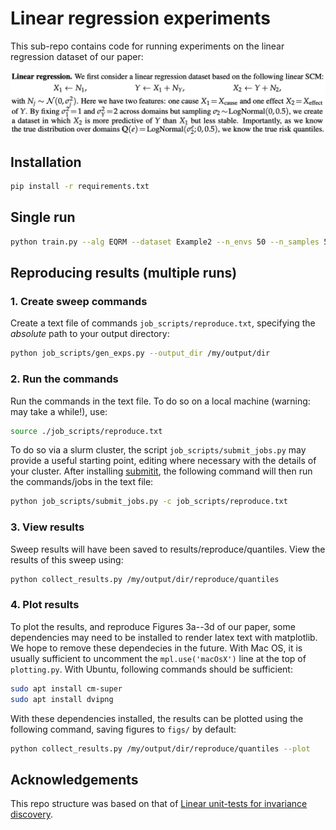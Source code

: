 # Linear regression experiments
This sub-repo contains code for running experiments on the linear regression dataset of our paper:

<p align="center">
  <img src="https://github.com/cianeastwood/qrm/blob/main/assets/overview_lr.png?raw=true" width="700" alt="LR dataset" />
</p>

## Installation

```bash
pip install -r requirements.txt
```

## Single run

```bash
python train.py --alg EQRM --dataset Example2 --n_envs 50 --n_samples 50000 --hparams_fixed alpha=0.99
```

## Reproducing results (multiple runs)
### 1. Create sweep commands
Create a text file of commands `job_scripts/reproduce.txt`, specifying the _absolute_ path to your output directory:
```bash
python job_scripts/gen_exps.py --output_dir /my/output/dir
```

### 2. Run the commands
Run the commands in the text file. To do so on a local machine (warning: may take a while!), use:
```bash
source ./job_scripts/reproduce.txt
```

To do so via a slurm cluster, the script `job_scripts/submit_jobs.py` may provide a useful starting point, editing where necessary with the details of your cluster. After installing [submitit](https://github.com/facebookincubator/submitit), the following command will then run the commands/jobs in the text file:
```bash
python job_scripts/submit_jobs.py -c job_scripts/reproduce.txt
```

### 3. View results
Sweep results will have been saved to results/reproduce/quantiles. View the results of this sweep using:

```bash
python collect_results.py /my/output/dir/reproduce/quantiles
```

### 4. Plot results
To plot the results, and reproduce Figures 3a--3d of our paper, some dependencies may need to be installed to render latex text with matplotlib. We hope to remove these dependecies in the future. With Mac OS, it is usually sufficient to uncomment the `mpl.use('macOsX')` line at the top of `plotting.py`. With Ubuntu, following commands should be sufficient:
```bash
sudo apt install cm-super 
sudo apt install dvipng
```

With these dependencies installed, the results can be plotted using the following command, saving figures to `figs/` by default:
```bash
python collect_results.py /my/output/dir/reproduce/quantiles --plot
```

## Acknowledgements

This repo structure was based on that of
[Linear unit-tests for invariance discovery](https://github.com/facebookresearch/InvarianceUnitTests).
